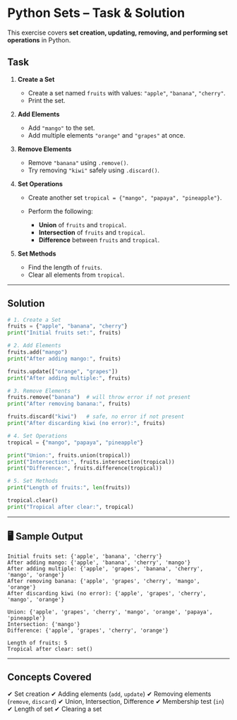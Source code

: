 # Python Sets – Task & Solution
This exercise covers **set creation, updating, removing, and performing set operations** in Python.

## Task

1. **Create a Set**

   * Create a set named `fruits` with values: `"apple"`, `"banana"`, `"cherry"`.
   * Print the set.

2. **Add Elements**

   * Add `"mango"` to the set.
   * Add multiple elements `"orange"` and `"grapes"` at once.

3. **Remove Elements**

   * Remove `"banana"` using `.remove()`.
   * Try removing `"kiwi"` safely using `.discard()`.

4. **Set Operations**

   * Create another set `tropical = {"mango", "papaya", "pineapple"}`.
   * Perform the following:

     * **Union** of `fruits` and `tropical`.
     * **Intersection** of `fruits` and `tropical`.
     * **Difference** between `fruits` and `tropical`.

5. **Set Methods**

   * Find the length of `fruits`.
   * Clear all elements from `tropical`.

---

##  Solution

```python
# 1. Create a Set
fruits = {"apple", "banana", "cherry"}
print("Initial fruits set:", fruits)

# 2. Add Elements
fruits.add("mango")
print("After adding mango:", fruits)

fruits.update(["orange", "grapes"])
print("After adding multiple:", fruits)

# 3. Remove Elements
fruits.remove("banana")  # will throw error if not present
print("After removing banana:", fruits)

fruits.discard("kiwi")   # safe, no error if not present
print("After discarding kiwi (no error):", fruits)

# 4. Set Operations
tropical = {"mango", "papaya", "pineapple"}

print("Union:", fruits.union(tropical))
print("Intersection:", fruits.intersection(tropical))
print("Difference:", fruits.difference(tropical))

# 5. Set Methods
print("Length of fruits:", len(fruits))

tropical.clear()
print("Tropical after clear:", tropical)
```

---

## 🖥️ Sample Output

```
Initial fruits set: {'apple', 'banana', 'cherry'}
After adding mango: {'apple', 'banana', 'cherry', 'mango'}
After adding multiple: {'apple', 'grapes', 'banana', 'cherry', 'mango', 'orange'}
After removing banana: {'apple', 'grapes', 'cherry', 'mango', 'orange'}
After discarding kiwi (no error): {'apple', 'grapes', 'cherry', 'mango', 'orange'}

Union: {'apple', 'grapes', 'cherry', 'mango', 'orange', 'papaya', 'pineapple'}
Intersection: {'mango'}
Difference: {'apple', 'grapes', 'cherry', 'orange'}

Length of fruits: 5
Tropical after clear: set()
```

---

##  Concepts Covered

✔ Set creation
✔ Adding elements (`add`, `update`)
✔ Removing elements (`remove`, `discard`)
✔ Union, Intersection, Difference
✔ Membership test (`in`)
✔ Length of set
✔ Clearing a set
